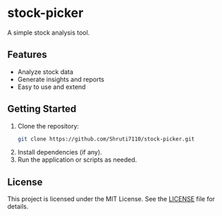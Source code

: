 # stock-picker

A simple stock analysis tool.

## Features
- Analyze stock data
- Generate insights and reports
- Easy to use and extend

## Getting Started
1. Clone the repository:
   ```sh
   git clone https://github.com/Shruti7110/stock-picker.git
   ```
2. Install dependencies (if any).
3. Run the application or scripts as needed.

## License

This project is licensed under the MIT License. See the [LICENSE](LICENSE) file for details.
